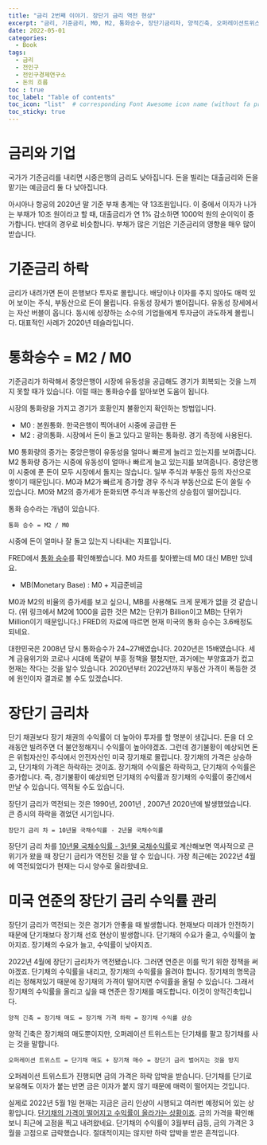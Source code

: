 ```yaml
---
title: "금리 2번째 이야기. 장단기 금리 역전 현상"
excerpt: "금리, 기준금리, M0, M2, 통화승수, 장단기금리차, 양적긴축, 오퍼레이션트위스트, 금값"
date: 2022-05-01
categories:
  - Book
tags:
  - 금리
  - 전인구
  - 전인구경제연구소
  - 돈의 흐름
toc : true
toc_label: "Table of contents"
toc_icon: "list"  # corresponding Font Awesome icon name (without fa prefix)
toc_sticky: true
---
```


# 금리와 기업

국가가 기준금리를 내리면 시중은행의 금리도 낮아집니다. 돈을 빌리는 대출금리와 돈을 맡기는 예금금리 둘 다 낮아집니다.

아시아나 항공의 2020년 말 기준 부채 총계는 약 13조원입니다. 이 중에서 이자가 나가는 부채가 10조 원이라고 할 때, 대출금리가 연 1% 감소하면 1000억 원의 순이익이 증가합니다. 반대의 경우로 비슷합니다. 부채가 많은 기업은 기준금리의 영향을 매우 많이 받습니다.  

# 기준금리 하락

금리가 내려가면 돈이 은행보다 투자로 몰립니다. 배당이나 이자를 주지 않아도 매력 있어 보이는 주식, 부동산으로 돈이 몰립니다. 유동성 장세가 벌어집니다. 유동성 장세에서는 자산 버블이 옵니다. 동시에 성장하는 소수의 기업들에게 투자금이 과도하게 몰립니다. 대표적인 사례가 2020년 테슬라입니다. 

# 통화승수 = M2 / M0

기준금리가 하락해서 중앙은행이 시장에 유동성을 공급해도 경기가 회복되는 것을 느끼지 못할 때가 있습니다. 이럴 때는 통화승수를 알아보면 도움이 됩니다.  

시장의 통화량을 가지고 경기가 호황인지 불황인지 확인하는 방법입니다.

- M0 : 본원통화. 한국은행이 찍어내어 시중에  공급한 돈
- M2 : 광의통화. 시장에서 돈이 돌고 있다고 말하는 통화량. 경기 측정에 사용된다.

M0 통화량의 증가는 중앙은행이 유동성을 얼마나 빠르게 늘리고 있는지를 보여줍니다. M2 통화량 증가는 시중에 유동성이 얼마나 빠르게 늘고 있는지를 보여줍니다. 중앙은행이 시중에 푼 돈이 모두 시장에서 돌지는 않습니다. 일부 주식과 부동산 등의 자산으로 쌓이기 때문입니다. M0과 M2가 빠르게 증가할 경우 주식과 부동산으로 돈이 쏠릴 수 있습니다. M0와 M2의 증가세가 둔화되면 주식과 부동산의 상승힘이 떨어집니다.

통화 승수라는 개념이 있습니다.

```
통화 승수 = M2 / M0
```

시중에 돈이 얼마나 잘 돌고 있는지 나타내는 지표입니다. 

FRED에서 [통화 승수][1]를 확인해봤습니다. M0 차트를 찾아봤는데 M0 대신 MB만 있네요. 

- MB(Monetary Base) : M0 + 지급준비금

M0과 M2의 비율의 증가세를 보고 싶으니, MB를 사용해도 크게 문제가 없을 것 같습니다. (위 링크에서 M2에 1000을 곱한 것은 M2는 단위가 Billion이고 MB는 단위가 Million이기 때문입니다.) FRED의 자료에 따르면 현재 미국의 통화 승수는 3.6배정도 되네요.

대한민국은 2008년 당시 통화승수가 24~27배였습니다. 2020년은 15배였습니다. 세계 금융위기와 코로나 시대에 똑같이 부흥 정책을 펼쳤지만, 과거에는 부양효과가 컸고 현재는 작다는 것을 알수 있습니다. 2020년부터 2022년까지 부동산 가격이 폭등한 것에 원인이자 결과로 볼 수도 있겠습니다.  

# 장단기 금리차

단기 채권보다 장기 채권의 수익률이 더 높아야 투자를 할 명분이 생깁니다. 돈을 더 오래동안 빌려주면 더 불안정해지니 수익률이 높아야겠죠. 그런데 경기불황이 예상되면 돈은 위험자산인 주식에서 안전자산인 미국 장기채로 몰립니다. 장기채의 가격은 상승하고, 단기채의 가격은 하락하는 것이죠. 장기채의 수익률은 하락하고, 단기채의 수익률은 증가합니다. 즉, 경기불황이 예상되면 단기채의 수익률과 장기채의 수익률이 중간에서 만날 수 있습니다. 역적될 수도 있습니다.  

장단기 금리가 역전되는 것은 1990년, 2001년 , 2007년 2020년에 발생했었습니다. 큰 증시의 하락을 겪었던 시기입니다.  

```
장단기 금리 차 = 10년물 국채수익률 - 2년물 국채수익률
```

장단기 금리 차를 [10년물 국채수익률 - 3년물 국채수익률][2]로 계산해보면 역사적으로 큰 위기가 왔을 때 장단기 금리가 역전된 것을 알 수 있습니다. 가장 최근에는 2022년 4월에 역전되었다가 현재는 다시 양수로 올라왔네요.  

# 미국 연준의 장단기 금리 수익률 관리 

장단기 금리가 역전되는 것은 경기가 안좋을 때 발생합니다. 현재보다 미래가 안전하기 때문에 단기채보다 장기채 선호 현상이 발생합니다. 단기채의 수요가 줄고, 수익률이 높아지죠. 장기채의 수요가 늘고, 수익률이 낮아지죠.  

2022년 4월에 장단기 금리차가 역전됐습니다. 그러면 연준은 이를 막기 위한 정책을 써야겠죠. 단기채의 수익률을 내리고, 장기채의 수익률을 올려야 합니다. 장기채의 명목금리는 정해져있기 때문에 장기채의 가격이 떨어지면 수익률을 올릴 수 있습니다. 그래서 장기채의 수익률을 올리고 싶을 때 연준은 장기채를 매도합니다. 이것이 양적긴축입니다. 

```
양적 긴축 = 장기채 매도 = 장기채 가격 하락 = 장기채 수익률 상승
```

양적 긴축은 장기채의 매도뿐이지만, 오퍼레이션 트위스트는 단기채를 팔고 장기채를 사는 것을 말합니다. 

```
오퍼레이션 트위스트 = 단기채 매도 + 장기채 매수 = 장단기 금리 벌어지는 것을 방지
```

오퍼레이션 트위스트가 진행되면 금의 가격은 하락 압박을 받습니다. 단기채를 단기로 보유해도 이자가 붙는 반면 금은 이자가 붙지 않기 때문에 매력이 떨어지는 것입니다.  

실제로 2022년 5월 1일 현재는 지금은 금리 인상이 시행되고 여러번 예정되어 있는 상황입니다. [단기채의 가격이 떨어지고 수익률이 올라가는 상황이죠][3]. 금의 가격을 확인해보니 최근에 고점을 찍고 내려왔네요. 단기채의 수익률이 3월부터 급등, 금의 가격은 3월을 고점으로 급락했습니다. 절대적이지는 않지만 하락 압박을 받은 흔적입니다.  

[1]: https://fred.stlouisfed.org/graph/?g=OJMc
[2]: https://fred.stlouisfed.org/graph/?g=OJTE
[3]: https://fred.stlouisfed.org/graph/?g=OK2r